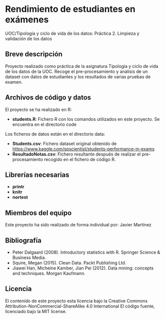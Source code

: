 # Rendimiento de estudiantes en exámenes
UOC/Tipología y ciclo de vida de los datos: Práctica 2. Limpieza y validación de los datos

## Breve descripción

Proyecto realizado como práctica de la asignatura Tipología y ciclo de vida de los datos de la UOC. Recoge el pre-procesamiento y análisis de un dataset con datos de estudiantes y los resultados de varias pruebas de examen.

## Archivos de código y datos

El proyecto se ha realizado en R:

- **students.R**:  Fichero R con los comandos utilizados en este proyecto. Se encuentra en el directorio code

Los ficheros de datos están en el directorio data: 

- **Students.csv**:        Fichero dataset original obtenido de https://www.kaggle.com/spscientist/students-performance-in-exams
- **ResultadoNotas.csv**:  Fichero resultante después de realizar el pre-procesamiento recogido en el fichero de código R.

## Librerías necesarias

- **printr**
- **knitr**
- **nortest**

## Miembros del equipo

Este proyecto ha sido realizado de forma individual por: Javier Martínez

## Bibliografía

- Peter Dalgaard (2008). Introductory statistics with R. Springer Science & Business Media.
- Squire, Megan (2015). Clean Data. Packt Publishing Ltd.
- Jiawei Han, Micheine Kamber, Jian Pei (2012). Data mining: concepts and techniques. Morgan Kaufmann.

## Licencia
El contenido de este proyecto esta licencia bajo la Creative Commons Attribution-NonCommercial-ShareAlike 4.0 International
El código fuente, licenciado bajo la MIT license.
